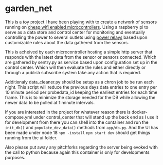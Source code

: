 # garden_net

This is a toy project I have been playing with to create a network of sensors running on [cheap wifi enabled microcontrollers](https://www.amazon.com/ESP8266-Internet-Development-Wireless-Micropython/dp/B07RNX3W9J/ref=sr_1_5?keywords=esp8266+nodemcu&qid=1691991787&sprefix=esp8%2Caps%2C508&sr=8-5). Using a raspberry pi to serve as a data store and control center for monitoring and eventually controlling the power to several outlets using [power relays](https://www.amazon.com/SunFounder-Channel-Shield-Raspberry-Arduino/dp/B00DR9SE4A/?_encoding=UTF8&pd_rd_w=8xnGa&content-id=amzn1.sym.5f7e0a27-49c0-47d3-80b2-fd9271d863ca%3Aamzn1.symc.e5c80209-769f-4ade-a325-2eaec14b8e0e&pf_rd_p=5f7e0a27-49c0-47d3-80b2-fd9271d863ca&pf_rd_r=XMEZSB9V5AEZHAHAHF6X&pd_rd_wg=PeAz1&pd_rd_r=5ebf2999-5c92-4ab2-baae-1a1c6eec105a&ref_=pd_gw_ci_mcx_mr_hp_atf_m&th=1) based upon customizable rules about the data gathered from the sensors.

This is acheived by each microcontroller hosting a simple http server that responds with the latest data from the sensor or sensors connected. Which are gathered by sentry.py as service based upon configuration set up in the control center. Which will then evaluate the rules and either directly or through a publish subscribe system take any action that is required.

Additionaly data_cleaner.py should be setup as a chron job to be run each night.  This script will reduce the previous days data entries to one entry per 10 minute period per probedata_id keeping the earliest entries for each time frame.  This is to minimize the storage needed for the DB while allowing the newer data to be polled at 1 minute intervals.

If you are interested in the project for whatever reason there is docker-compose.yml under control_center that will stand up the back end as I use it for development from there you can shell into the container and run the `init_db()` and `populate_dev_data()` methods from `app/db.py`. And the UI has been made under node 18 `npm -install` `npm start dev` should get things running from the ui folder.

Also please put away any pitchforks regarding the server being evoked with the call to python because again this container is only for developments purposes.
